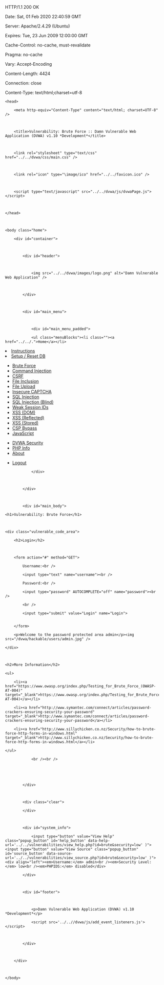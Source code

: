 HTTP/1.1 200 OK

Date: Sat, 01 Feb 2020 22:40:59 GMT

Server: Apache/2.4.29 (Ubuntu)

Expires: Tue, 23 Jun 2009 12:00:00 GMT

Cache-Control: no-cache, must-revalidate

Pragma: no-cache

Vary: Accept-Encoding

Content-Length: 4424

Connection: close

Content-Type: text/html;charset=utf-8





<!DOCTYPE html PUBLIC "-//W3C//DTD XHTML 1.0 Strict//EN" "http://www.w3.org/TR/xhtml1/DTD/xhtml1-strict.dtd">



<html xmlns="http://www.w3.org/1999/xhtml">



	<head>

		<meta http-equiv="Content-Type" content="text/html; charset=UTF-8" />



		<title>Vulnerability: Brute Force :: Damn Vulnerable Web Application (DVWA) v1.10 *Development*</title>



		<link rel="stylesheet" type="text/css" href="../../dvwa/css/main.css" />



		<link rel="icon" type="\image/ico" href="../../favicon.ico" />



		<script type="text/javascript" src="../../dvwa/js/dvwaPage.js"></script>



	</head>



	<body class="home">

		<div id="container">



			<div id="header">



				<img src="../../dvwa/images/logo.png" alt="Damn Vulnerable Web Application" />



			</div>



			<div id="main_menu">



				<div id="main_menu_padded">

				<ul class="menuBlocks"><li class=""><a href="../../.">Home</a></li>
<li class=""><a href="../../instructions.php">Instructions</a></li>
<li class=""><a href="../../setup.php">Setup / Reset DB</a></li>
</ul><ul class="menuBlocks"><li class="selected"><a href="../../vulnerabilities/brute/">Brute Force</a></li>
<li class=""><a href="../../vulnerabilities/exec/">Command Injection</a></li>
<li class=""><a href="../../vulnerabilities/csrf/">CSRF</a></li>
<li class=""><a href="../../vulnerabilities/fi/.?page=include.php">File Inclusion</a></li>
<li class=""><a href="../../vulnerabilities/upload/">File Upload</a></li>
<li class=""><a href="../../vulnerabilities/captcha/">Insecure CAPTCHA</a></li>
<li class=""><a href="../../vulnerabilities/sqli/">SQL Injection</a></li>
<li class=""><a href="../../vulnerabilities/sqli_blind/">SQL Injection (Blind)</a></li>
<li class=""><a href="../../vulnerabilities/weak_id/">Weak Session IDs</a></li>
<li class=""><a href="../../vulnerabilities/xss_d/">XSS (DOM)</a></li>
<li class=""><a href="../../vulnerabilities/xss_r/">XSS (Reflected)</a></li>
<li class=""><a href="../../vulnerabilities/xss_s/">XSS (Stored)</a></li>
<li class=""><a href="../../vulnerabilities/csp/">CSP Bypass</a></li>
<li class=""><a href="../../vulnerabilities/javascript/">JavaScript</a></li>
</ul><ul class="menuBlocks"><li class=""><a href="../../security.php">DVWA Security</a></li>
<li class=""><a href="../../phpinfo.php">PHP Info</a></li>
<li class=""><a href="../../about.php">About</a></li>
</ul><ul class="menuBlocks"><li class=""><a href="../../logout.php">Logout</a></li>
</ul>

				</div>



			</div>



			<div id="main_body">



				

<div class="body_padded">

	<h1>Vulnerability: Brute Force</h1>



	<div class="vulnerable_code_area">

		<h2>Login</h2>



		<form action="#" method="GET">

			Username:<br />

			<input type="text" name="username"><br />

			Password:<br />

			<input type="password" AUTOCOMPLETE="off" name="password"><br />

			<br />

			<input type="submit" value="Login" name="Login">


		</form>

		<p>Welcome to the password protected area admin</p><img src="/dvwa/hackable/users/admin.jpg" />

	</div>



	<h2>More Information</h2>

	<ul>

		<li><a href="https://www.owasp.org/index.php/Testing_for_Brute_Force_(OWASP-AT-004)" target="_blank">https://www.owasp.org/index.php/Testing_for_Brute_Force_(OWASP-AT-004)</a></li>

		<li><a href="http://www.symantec.com/connect/articles/password-crackers-ensuring-security-your-password" target="_blank">http://www.symantec.com/connect/articles/password-crackers-ensuring-security-your-password</a></li>

		<li><a href="http://www.sillychicken.co.nz/Security/how-to-brute-force-http-forms-in-windows.html" target="_blank">http://www.sillychicken.co.nz/Security/how-to-brute-force-http-forms-in-windows.html</a></li>

	</ul>

</div>


				<br /><br />

				



			</div>



			<div class="clear">

			</div>



			<div id="system_info">

				<input type="button" value="View Help" class="popup_button" id='help_button' data-help-url='../../vulnerabilities/view_help.php?id=brute&security=low' )"> <input type="button" value="View Source" class="popup_button" id='source_button' data-source-url='../../vulnerabilities/view_source.php?id=brute&security=low' )"> <div align="left"><em>Username:</em> admin<br /><em>Security Level:</em> low<br /><em>PHPIDS:</em> disabled</div>

			</div>



			<div id="footer">



				<p>Damn Vulnerable Web Application (DVWA) v1.10 *Development*</p>

				<script src='../..//dvwa/js/add_event_listeners.js'></script>



			</div>



		</div>



	</body>



</html>
